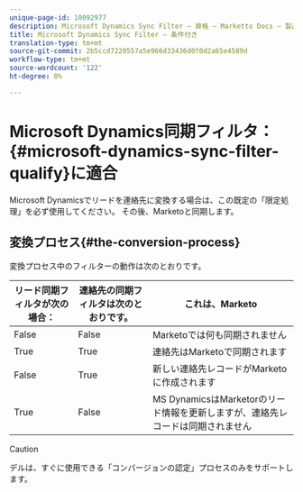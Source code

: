 ```yaml
---
unique-page-id: 10092977
description: Microsoft Dynamics Sync Filter — 資格 — Marketto Docs — 製品ドキュメント
title: Microsoft Dynamics Sync Filter — 条件付き
translation-type: tm+mt
source-git-commit: 2b5ccd7220557a5e966d33436d0f0d2a65e4589d
workflow-type: tm+mt
source-wordcount: '122'
ht-degree: 0%

---
```



# Microsoft Dynamics同期フィルタ：{#microsoft-dynamics-sync-filter-qualify}に適合

Microsoft Dynamicsでリードを連絡先に変換する場合は、この既定の「限定処理」を必ず使用してください。 その後、Marketoと同期します。

## 変換プロセス{#the-conversion-process}

変換プロセス中のフィルターの動作は次のとおりです。

| リード同期フィルタが次の場合： | 連絡先の同期フィルタは次のとおりです。 | これは、Marketo |
|---|---|---|
| False | False | Marketoでは何も同期されません |
| True | True | 連絡先はMarketoで同期されます |
| False | True | 新しい連絡先レコードがMarketoに作成されます |
| True | False | MS DynamicsはMarketorのリード情報を更新しますが、連絡先レコードは同期されません |

>[!CAUTION]
>
>デルは、すぐに使用できる「コンバージョンの認定」プロセスのみをサポートします。
